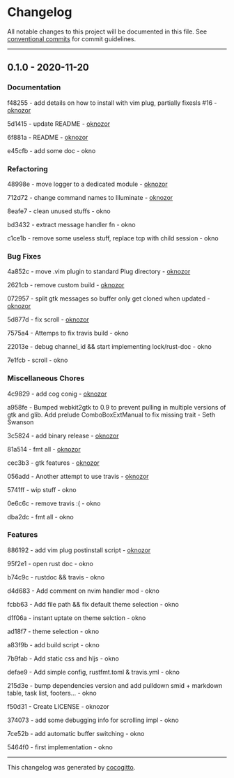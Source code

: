 # Changelog
All notable changes to this project will be documented in this file. See [conventional commits](https://www.conventionalcommits.org/) for commit guidelines.

- - -
## 0.1.0 - 2020-11-20


### Documentation

f48255 - add details on how to install with vim plug, partially fixesls #16 - [oknozor](https://github.com/oknozor)

5d1415 - update README - [oknozor](https://github.com/oknozor)

6f881a - README - [oknozor](https://github.com/oknozor)

e45cfb - add some doc - okno


### Refactoring

48998e - move logger to a dedicated module - [oknozor](https://github.com/oknozor)

712d72 - change command names to Illuminate - [oknozor](https://github.com/oknozor)

8eafe7 - clean unused stuffs - okno

bd3432 - extract message handler fn - okno

c1ce1b - remove some useless stuff, replace tcp with child session - okno


### Bug Fixes

4a852c - move .vim plugin to standard Plug directory - [oknozor](https://github.com/oknozor)

2621cb - remove custom build - [oknozor](https://github.com/oknozor)

072957 - split gtk messages so buffer only get cloned when updated - [oknozor](https://github.com/oknozor)

5d877d - fix scroll - [oknozor](https://github.com/oknozor)

7575a4 - Attemps to fix travis build - okno

22013e - debug channel_id && start implementing lock/rust-doc - okno

7e1fcb - scroll - okno


### Miscellaneous Chores

4c9829 - add cog conig - [oknozor](https://github.com/oknozor)

a958fe - Bumped webkit2gtk to 0.9 to prevent pulling in multiple versions of gtk and glib. Add prelude ComboBoxExtManual to fix missing trait - Seth Swanson

3c5824 - add binary release - [oknozor](https://github.com/oknozor)

81a514 - fmt all - [oknozor](https://github.com/oknozor)

cec3b3 - gtk features - [oknozor](https://github.com/oknozor)

056add - Another attempt to use travis - [oknozor](https://github.com/oknozor)

5741ff - wip stuff - okno

0e6c6c - remove travis :( - okno

dba2dc - fmt all - okno


### Features

886192 - add vim plug postinstall script - [oknozor](https://github.com/oknozor)

95f2e1 - open rust doc - okno

b74c9c - rustdoc && travis - okno

d4d683 - Add comment on nvim handler mod - okno

fcbb63 - Add file path && fix default theme selection - okno

d1f06a - instant uptate on theme selction - okno

ad18f7 - theme selection - okno

a83f9b - add build script - okno

7b9fab - Add static css and hljs - okno

defae9 - Add simple config, rustfmt.toml & travis.yml - okno

215d3e - bump dependencies version and add pulldown smid + markdown table, task list, footers... - okno

f50d31 - Create LICENSE - oknozor

374073 - add some debugging info for scrolling impl - okno

7ce52b - add automatic buffer switching - okno

5464f0 - first implementation - okno


- - -

This changelog was generated by [cocogitto](https://github.com/oknozor/cocogitto).